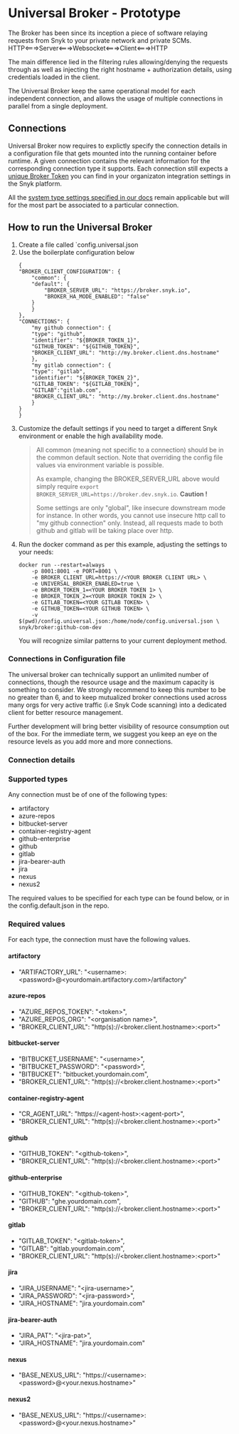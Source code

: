 # Universal Broker - Prototype

The Broker has been since its inception a piece of software relaying requests from Snyk to your private network and private SCMs.
HTTP<===>Server<===>Websocket<===>Client<===>HTTP

The main difference lied in the filtering rules allowing/denying the requests through as well as injecting the right hostname + authorization details, using credentials loaded in the client.

The Universal Broker keep the same operational model for each independent connection, and allows the usage of multiple connections in parallel from a single deployment.

## Connections

Universal Broker now requires to explictly specify the connection details in a configuration file that gets mounted into the running container before runtime.
A given connection contains the relevant information for the corresponding connection type it supports.
Each connection still expects a [unique Broker Token](https://docs.snyk.io/enterprise-setup/snyk-broker/prepare-snyk-broker-for-deployment#generate-credentials-in-the-target-application-for-snyk-broker) you can find in your organizaton integration settings in the Snyk platform.

All the [system type settings specified in our docs](https://docs.snyk.io/enterprise-setup/snyk-broker/install-and-configure-snyk-broker/install-and-configure-broker-using-docker#installation-using-docker) remain applicable but will for the most part be associated to a particular connection.

## How to run the Universal Broker
1. Create a file called `config.universal.json
2. Use the boilerplate configuration below
    ```
    {
    "BROKER_CLIENT_CONFIGURATION": {
        "common": {
        "default": {
            "BROKER_SERVER_URL": "https://broker.snyk.io",
            "BROKER_HA_MODE_ENABLED": "false"
        }
        }
    },
    "CONNECTIONS": {
        "my github connection": {
        "type": "github",
        "identifier": "${BROKER_TOKEN_1}",
        "GITHUB_TOKEN": "${GITHUB_TOKEN}",
        "BROKER_CLIENT_URL": "http://my.broker.client.dns.hostname"
        },
        "my gitlab connection": {
        "type": "gitlab",
        "identifier": "${BROKER_TOKEN_2}",
        "GITLAB_TOKEN": "${GITLAB_TOKEN}",
        "GITLAB":"gitlab.com",
        "BROKER_CLIENT_URL": "http://my.broker.client.dns.hostname"
        }
    }
    }
    ```
3. Customize the default settings if you need to target a different Snyk environment or enable the high availability mode.
    > All common (meaning not specific to a connection) should be in the common default section.
    Note that overriding the config file values via environment variable is possible.
    >
    > As example, changing the BROKER_SERVER_URL above would simply require `export BROKER_SERVER_URL=https://broker.dev.snyk.io`.
    > **Caution !**
    >
    > Some settings are only "global", like insecure downstream mode for instance. In other words, you cannot use insecure http call to "my github connection" only. Instead, all requests made to both github and gitlab will be taking place over http.
4. Run the docker command as per this example, adjusting the settings to your needs:
    ```
    docker run --restart=always 
        -p 8001:8001 -e PORT=8001 \
        -e BROKER_CLIENT_URL=https://<YOUR BROKER CLIENT URL> \
        -e UNIVERSAL_BROKER_ENABLED=true \
        -e BROKER_TOKEN_1=<YOUR BROKER TOKEN 1> \
        -e BROKER_TOKEN_2=<YOUR BROKER TOKEN 2> \
        -e GITLAB_TOKEN=<YOUR GITLAB TOKEN> \
        -e GITHUB_TOKEN=<YOUR GITHUB TOKEN> \
        -v $(pwd)/config.universal.json:/home/node/config.universal.json \
    snyk/broker:github-com-dev
    ```
    You will recognize similar patterns to your current deployment method.

### Connections in Configuration file

The universal broker can technically support an unlimited number of connections, though the resource usage and the maximum capacity is something to consider. We strongly recommend to keep this number to be no greater than 6, and to keep mutualized broker connections used across many orgs for very active traffic (i.e Snyk Code scanning) into a dedicated client for better resource management.

Further development will bring better visibility of resource consumption out of the box. For the immediate term, we suggest you keep an eye on the resource levels as you add more and more connections.

### Connection details
### Supported types
Any connection must be of one of the following types:
- artifactory
- azure-repos
- bitbucket-server
- container-registry-agent
- github-enterprise
- github
- gitlab
- jira-bearer-auth
- jira
- nexus
- nexus2

The required values to be specified for each type can be found below, or in the config.default.json in the repo.

### Required values

For each type, the connection must have the following values.

#### artifactory
- "ARTIFACTORY_URL": "\<username>:\<password>@<yourdomain.artifactory.com>/artifactory"

#### azure-repos
- "AZURE_REPOS_TOKEN": "\<token>",
- "AZURE_REPOS_ORG": "\<organisation name>",
- "BROKER_CLIENT_URL": "http(s)://<broker.client.hostname>:\<port>"

#### bitbucket-server
- "BITBUCKET_USERNAME": "\<username>",
- "BITBUCKET_PASSWORD": "\<password>",
- "BITBUCKET": "bitbucket.yourdomain.com",
- "BROKER_CLIENT_URL": "http(s)://<broker.client.hostname>:\<port>"

#### container-registry-agent
- "CR_AGENT_URL": "https://\<agent-host>:\<agent-port>",
- "BROKER_CLIENT_URL": "http(s)://<broker.client.hostname>:\<port>"

#### github
- "GITHUB_TOKEN": "\<github-token>",
- "BROKER_CLIENT_URL": "http(s)://<broker.client.hostname>:\<port>"

#### github-enterprise
- "GITHUB_TOKEN": "\<github-token>",
- "GITHUB": "ghe.yourdomain.com",
- "BROKER_CLIENT_URL": "http(s)://<broker.client.hostname>:\<port>"

#### gitlab
- "GITLAB_TOKEN": "\<gitlab-token>",
- "GITLAB": "gitlab.yourdomain.com",
- "BROKER_CLIENT_URL": "http(s)://<broker.client.hostname>:\<port>"

#### jira
- "JIRA_USERNAME": "\<jira-username>",
- "JIRA_PASSWORD": "\<jira-password>",
- "JIRA_HOSTNAME": "jira.yourdomain.com"

#### jira-bearer-auth
- "JIRA_PAT": "\<jira-pat>",
- "JIRA_HOSTNAME": "jira.yourdomain.com"

#### nexus
- "BASE_NEXUS_URL": "https://\<username>:\<password>@<your.nexus.hostname>"

#### nexus2
- "BASE_NEXUS_URL": "https://\<username>:\<password>@<your.nexus.hostname>"